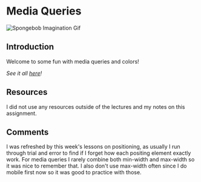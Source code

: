 
# Media Queries
![Spongebob Imagination Gif](https://media.giphy.com/media/OfXKySrn0Ej4s/giphy.gif)

## Introduction
Welcome to some fun with media queries and colors!

*See it all [here]()!*

## Resources

I did not use any resources outside of the lectures and my notes on this assignment.

## Comments

I was refreshed by this week's lessons on positioning, as usually I run through trial and error to find if I forget how each positing element exactly work. For media queries I rarely combine both min-width and max-width so it was nice to remember that. I also don't use max-width often since I do mobile first now so it was good to practice with those.